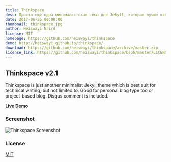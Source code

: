 ```yaml
---
title: Thinkspace
desc: Просто еще одна минималистская тема для Jekyll, которая лучше всего подходит для технических документов, но не ограничиваясь этим.
date: 2017-06-25 00:00:00
thumbnail: thinkspace.jpg
author: Heiswayi Nrird
license: MIT
homepage: https://github.com/heiswayi/thinkspace
demo: http://heiswayi.github.io/thinkspace/
download: https://github.com/heiswayi/thinkspace/archive/master.zip
license_link: https://github.com/heiswayi/thinkspace/blob/master/LICENSE.md
---
```

## Thinkspace v2.1

Thinkspace is just another minimalist Jekyll theme which is best suit for technical writing, but not limited to. Good for personal blog type too or project-based blog. Disqus comment is included.

[**Live Demo**](http://heiswayi.github.io/thinkspace/)

### Screenshot

![Thinkspace Screenshot](http://i.imgur.com/IMQDB9e.png)

### License

[MIT](LICENSE.md)
